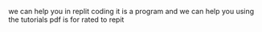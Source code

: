 we can help you in replit
coding it is a program and we can help you
using the tutorials pdf 
is for rated to repit
